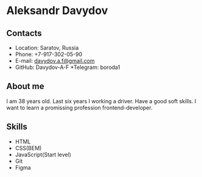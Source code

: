 # Aleksandr Davydov

## Contacts
* Location: Saratov, Russia
* Phone: +7-917-302-05-90
* E-mail: davydov.a.f@gmail.com
* GitHub: Davydov-A-F
*Telegram: boroda1

## About me
I am 38 years old. Last six years I working a driver. Have a good soft skills. I want to learn a promissing profession  frontend-developer.

## Skills
* HTML
* CSS(BEM)
* JavaScript(Start level)
* Git
* Figma
